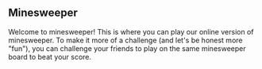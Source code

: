 ## Minesweeper

Welcome to minesweeper! This is where you can play our online version of minesweeper. To make it more of a challenge (and let's be honest more "fun"), you can challenge your friends to play on the same minesweeper board to beat your score.


